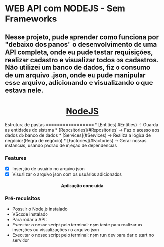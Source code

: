 # WEB API com NODEJS - Sem Frameworks

## Nesse projeto, pude aprender como funciona por "debaixo dos panos" o desenvolvimento de uma API completa, onde eu pude testar requisições, realizar cadastro e visualizar todos os cadastros. Não utilizei um banco de dados, fiz o consumo de um arquivo .json, onde eu pude manipular esse arquivo, adicionando e visualizando o que estava nele.

<h1 align="center">
    <a href="https://nodejs.org/en/">NodeJS</a>
</h1>
Estrutura de pastas
=================
<!--ts-->
 * [Entities](#Entities) ->  Guarda as entidades do sistema
 * [Repositories](#Repositories) ->  Faz o acesso aos dados do banco de dados
 * [Services](#Services) ->  Realiza a lógica de negócios(Regra de negócio)
 * [Factories](#Factories) ->  Gerar nossas instâncias, usando padrão de injeção de dependências
<!--te-->

### Features
- [x] Inserção de usuário no arquivo json
- [x] Visualizar o arquivo json com os usuários adicionados

<h4 align="center"> 
	Aplicação concluída
</h4>

### Pré-requisitos
 * Possuir o Node.js instalado
 * VScode instalado
 * Para rodar a API:
 *  Executar o nosso script pelo terminal: npm teste para realizar as inserções ou visualizações no arquivo json
 * Executar o nosso script pelo terminal: npm run dev para dar o start no servidor
